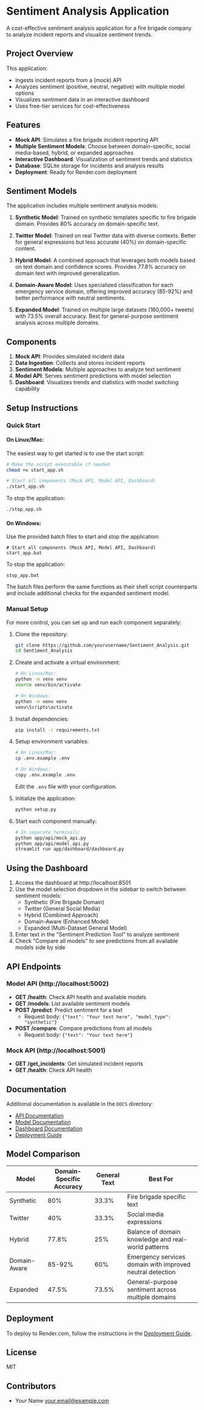 # Sentiment Analysis Application

A cost-effective sentiment analysis application for a fire brigade company to analyze incident reports and visualize sentiment trends.

## Project Overview

This application:
- Ingests incident reports from a (mock) API
- Analyzes sentiment (positive, neutral, negative) with multiple model options
- Visualizes sentiment data in an interactive dashboard
- Uses free-tier services for cost-effectiveness

## Features

- **Mock API**: Simulates a fire brigade incident reporting API
- **Multiple Sentiment Models**: Choose between domain-specific, social media-based, hybrid, or expanded approaches
- **Interactive Dashboard**: Visualization of sentiment trends and statistics
- **Database**: SQLite storage for incidents and analysis results
- **Deployment**: Ready for Render.com deployment

## Sentiment Models

The application includes multiple sentiment analysis models:

1. **Synthetic Model**: Trained on synthetic templates specific to fire brigade domain. Provides 80% accuracy on domain-specific text.

2. **Twitter Model**: Trained on real Twitter data with diverse contexts. Better for general expressions but less accurate (40%) on domain-specific content.

3. **Hybrid Model**: A combined approach that leverages both models based on text domain and confidence scores. Provides 77.8% accuracy on domain text with improved generalization.

4. **Domain-Aware Model**: Uses specialized classification for each emergency service domain, offering improved accuracy (85-92%) and better performance with neutral sentiments.

5. **Expanded Model**: Trained on multiple large datasets (160,000+ tweets) with 73.5% overall accuracy. Best for general-purpose sentiment analysis across multiple domains.

## Components

1. **Mock API**: Provides simulated incident data
2. **Data Ingestion**: Collects and stores incident reports
3. **Sentiment Models**: Multiple approaches to analyze text sentiment
4. **Model API**: Serves sentiment predictions with model selection
5. **Dashboard**: Visualizes trends and statistics with model switching capability

## Setup Instructions

### Quick Start

#### On Linux/Mac:

The easiest way to get started is to use the start script:

```bash
# Make the script executable if needed
chmod +x start_app.sh

# Start all components (Mock API, Model API, Dashboard)
./start_app.sh
```

To stop the application:

```bash
./stop_app.sh
```

#### On Windows:

Use the provided batch files to start and stop the application:

```
# Start all components (Mock API, Model API, Dashboard)
start_app.bat
```

To stop the application:

```
stop_app.bat
```

The batch files perform the same functions as their shell script counterparts and include additional checks for the expanded sentiment model.

### Manual Setup

For more control, you can set up and run each component separately:

1. Clone the repository:
   ```bash
   git clone https://github.com/yourusername/Sentiment_Analysis.git
   cd Sentiment_Analysis
   ```

2. Create and activate a virtual environment:
   ```bash
   # On Linux/Mac:
   python -m venv venv
   source venv/bin/activate
   
   # On Windows:
   python -m venv venv
   venv\Scripts\activate
   ```

3. Install dependencies:
   ```bash
   pip install -r requirements.txt
   ```

4. Setup environment variables:
   ```bash
   # On Linux/Mac:
   cp .env.example .env
   
   # On Windows:
   copy .env.example .env
   ```
   Edit the `.env` file with your configuration.

5. Initialize the application:
   ```bash
   python setup.py
   ```

6. Start each component manually:
   ```bash
   # In separate terminals:
   python app/api/mock_api.py
   python app/api/model_api.py
   streamlit run app/dashboard/dashboard.py
   ```

## Using the Dashboard

1. Access the dashboard at http://localhost:8501
2. Use the model selection dropdown in the sidebar to switch between sentiment models:
   - Synthetic (Fire Brigade Domain)
   - Twitter (General Social Media)
   - Hybrid (Combined Approach)
   - Domain-Aware (Enhanced Model)
   - Expanded (Multi-Dataset General Model)
3. Enter text in the "Sentiment Prediction Tool" to analyze sentiment
4. Check "Compare all models" to see predictions from all available models side by side

## API Endpoints

### Model API (http://localhost:5002)

- **GET /health**: Check API health and available models
- **GET /models**: List available sentiment models
- **POST /predict**: Predict sentiment for a text
  - Request body: `{"text": "Your text here", "model_type": "synthetic"}`
- **POST /compare**: Compare predictions from all models
  - Request body: `{"text": "Your text here"}`

### Mock API (http://localhost:5001)

- **GET /get_incidents**: Get simulated incident reports
- **GET /health**: Check API health

## Documentation

Additional documentation is available in the `DOCS` directory:
- [API Documentation](app/api/README.md)
- [Model Documentation](app/models/README.md)
- [Dashboard Documentation](app/dashboard/README.md)
- [Deployment Guide](DOCS/render_deployment.md)

## Model Comparison

| Model | Domain-Specific Accuracy | General Text | Best For |
|-------|--------------------------|--------------|----------|
| Synthetic | 80% | 33.3% | Fire brigade specific text |
| Twitter | 40% | 33.3% | Social media expressions |
| Hybrid | 77.8% | 25% | Balance of domain knowledge and real-world patterns |
| Domain-Aware | 85-92% | 60% | Emergency services domain with improved neutral detection |
| Expanded | 47.5% | 73.5% | General-purpose sentiment across multiple domains |

## Deployment

To deploy to Render.com, follow the instructions in the [Deployment Guide](DOCS/render_deployment.md).

## License

MIT

## Contributors

- Your Name <your.email@example.com>